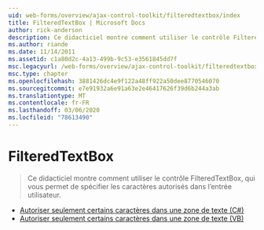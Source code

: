 ```yaml
---
uid: web-forms/overview/ajax-control-toolkit/filteredtextbox/index
title: FilteredTextBox | Microsoft Docs
author: rick-anderson
description: Ce didacticiel montre comment utiliser le contrôle FilteredTextBox, qui vous permet de spécifier les caractères autorisés dans l’entrée utilisateur.
ms.author: riande
ms.date: 11/14/2011
ms.assetid: c1a80d2c-4a13-499b-9c53-e3561845dd7f
msc.legacyurl: /web-forms/overview/ajax-control-toolkit/filteredtextbox
msc.type: chapter
ms.openlocfilehash: 3881426dc4e9f122a48ff922a50dee8770546070
ms.sourcegitcommit: e7e91932a6e91a63e2e46417626f39d6b244a3ab
ms.translationtype: MT
ms.contentlocale: fr-FR
ms.lasthandoff: 03/06/2020
ms.locfileid: "78613490"
---
```

# <a name="filteredtextbox"></a>FilteredTextBox

> Ce didacticiel montre comment utiliser le contrôle FilteredTextBox, qui vous permet de spécifier les caractères autorisés dans l’entrée utilisateur.

- [Autoriser seulement certains caractères dans une zone de texte (C#)](allowing-only-certain-characters-in-a-text-box-cs.md)
- [Autoriser seulement certains caractères dans une zone de texte (VB)](allowing-only-certain-characters-in-a-text-box-vb.md)
